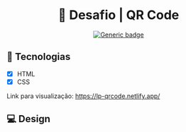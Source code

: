 <div align="center">

  # 🎯 Desafio | QR Code
  [![Generic badge](https://img.shields.io/badge/Made%20by-Lucas%20Pascoal-purple.svg)](https://shields.io/)  
  
</div>

## :rocket: Tecnologias
- [x] HTML
- [x] CSS

Link para visualização: https://lp-qrcode.netlify.app/

## :computer: Design
